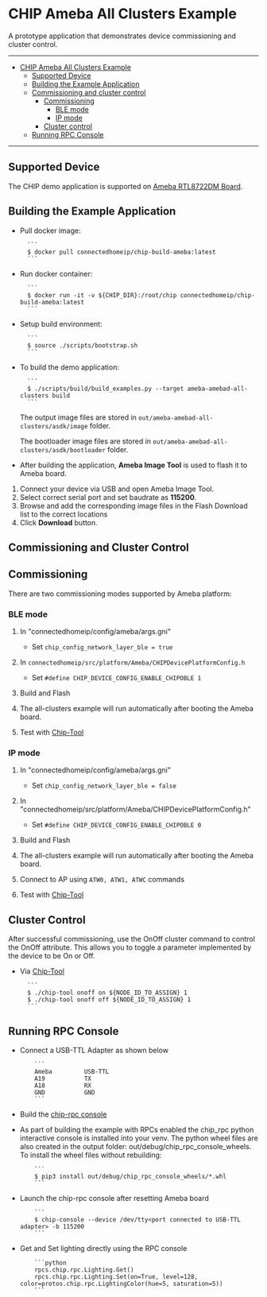# CHIP Ameba All Clusters Example

A prototype application that demonstrates device commissioning and cluster
control.

---

-   [CHIP Ameba All Clusters Example](#chip-ameba-all-clusters-example)
    -   [Supported Device](#supported-device)
    -   [Building the Example Application](#building-the-example-application)
    -   [Commissioning and cluster control](#commissioning-and-cluster-control)
        -   [Commissioning](#commissioning)
            -   [BLE mode](#ble-mode)
            -   [IP mode](#ip-mode)
        -   [Cluster control](#cluster-control)
    -   [Running RPC Console](#running-rpc-console)

---

## Supported Device

The CHIP demo application is supported on
[Ameba RTL8722DM Board](https://www.amebaiot.com/en/amebad).

## Building the Example Application

-   Pull docker image:

          ```
          $ docker pull connectedhomeip/chip-build-ameba:latest
          ```

-   Run docker container:

          ```
          $ docker run -it -v ${CHIP_DIR}:/root/chip connectedhomeip/chip-build-ameba:latest
          ```

-   Setup build environment:

          ```
          $ source ./scripts/bootstrap.sh
          ```

-   To build the demo application:

          ```
          $ ./scripts/build/build_examples.py --target ameba-amebad-all-clusters build
          ```

    The output image files are stored in
    `out/ameba-amebad-all-clusters/asdk/image` folder.

    The bootloader image files are stored in
    `out/ameba-amebad-all-clusters/asdk/bootloader` folder.

-   After building the application, **Ameba Image Tool** is used to flash it to
    Ameba board.

1. Connect your device via USB and open Ameba Image Tool.
2. Select correct serial port and set baudrate as **115200**.
3. Browse and add the corresponding image files in the Flash Download list to
   the correct locations
4. Click **Download** button.

## Commissioning and Cluster Control

## Commissioning

There are two commissioning modes supported by Ameba platform:

### BLE mode

1. In "connectedhomeip/config/ameba/args.gni"

    - Set `chip_config_network_layer_ble = true`

2. In `connectedhomeip/src/platform/Ameba/CHIPDevicePlatformConfig.h`

    - Set `#define CHIP_DEVICE_CONFIG_ENABLE_CHIPOBLE 1`

3. Build and Flash
4. The all-clusters example will run automatically after booting the Ameba
   board.
5. Test with
   [Chip-Tool](https://github.com/project-chip/connectedhomeip/tree/master/examples/chip-tool)

### IP mode

1. In "connectedhomeip/config/ameba/args.gni"

    - Set `chip_config_network_layer_ble = false`

2. In "connectedhomeip/src/platform/Ameba/CHIPDevicePlatformConfig.h"

    - Set `#define CHIP_DEVICE_CONFIG_ENABLE_CHIPOBLE 0`

3. Build and Flash
4. The all-clusters example will run automatically after booting the Ameba
   board.
5. Connect to AP using `ATW0, ATW1, ATWC` commands
6. Test with
   [Chip-Tool](https://github.com/project-chip/connectedhomeip/tree/master/examples/chip-tool)

## Cluster Control

After successful commissioning, use the OnOff cluster command to control the
OnOff attribute. This allows you to toggle a parameter implemented by the device
to be On or Off.

-   Via
    [Chip-Tool](https://github.com/project-chip/connectedhomeip/tree/master/examples/chip-tool#using-the-client-to-send-matter-commands)

          ```
          $ ./chip-tool onoff on ${NODE_ID_TO_ASSIGN} 1
          $ ./chip-tool onoff off ${NODE_ID_TO_ASSIGN} 1
          ```

## Running RPC Console

-   Connect a USB-TTL Adapter as shown below

            ```
            Ameba         USB-TTL
            A19           TX
            A18           RX
            GND           GND
            ```

-   Build the
    [chip-rpc console](https://github.com/project-chip/connectedhomeip/tree/master/examples/common/pigweed/rpc_console)

-   As part of building the example with RPCs enabled the chip_rpc python
    interactive console is installed into your venv. The python wheel files are
    also created in the output folder: out/debug/chip_rpc_console_wheels. To
    install the wheel files without rebuilding:

            ```
            $ pip3 install out/debug/chip_rpc_console_wheels/*.whl
            ```

-   Launch the chip-rpc console after resetting Ameba board

            ```
            $ chip-console --device /dev/tty<port connected to USB-TTL adapter> -b 115200
            ```

-   Get and Set lighting directly using the RPC console

            ```python
            rpcs.chip.rpc.Lighting.Get()
            rpcs.chip.rpc.Lighting.Set(on=True, level=128, color=protos.chip.rpc.LightingColor(hue=5, saturation=5))
            ```
